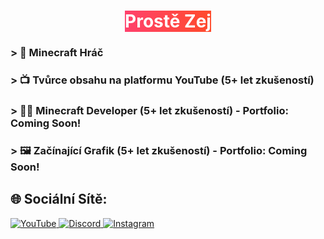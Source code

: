 <h1 align="center">
    <a href="https://youtube.com/@prostezej" target="_blank">
        <span style="color: #FFFFFF; background: linear-gradient(to right, #ff416c, #ff4b2b); display: inline-block; animation: glitch 2s infinite;">
            Prostě Zej
        </span>
    </a>
</h1>

### > 🧊 Minecraft Hráč
### > 📺 Tvůrce obsahu na platformu YouTube (5+ let zkušeností)
### > 👨‍💻 Minecraft Developer (5+ let zkušeností) - Portfolio: Coming Soon!
### > 🖼️ Začínající Grafik (5+ let zkušeností) - Portfolio: Coming Soon!

## 🌐 Sociální Sítě:

<a href="https://youtube.com/@prostezej" target="_blank">
    <img src="https://img.shields.io/badge/YouTube-FF0000?style=for-the-badge&logo=youtube&logoColor=white" alt="YouTube" />    
</a>
<a href="https://discord.com/users/123456789" target="_blank">
    <img src="https://img.shields.io/badge/Discord-5865F2?style=for-the-badge&logo=discord&logoColor=white" alt="Discord" />    
</a>
<a href="https://instagram.com/prostezej" target="_blank">
    <img src="https://img.shields.io/badge/Instagram-E4405F?style=for-the-badge&logo=instagram&logoColor=white" alt="Instagram" />    
</a>
